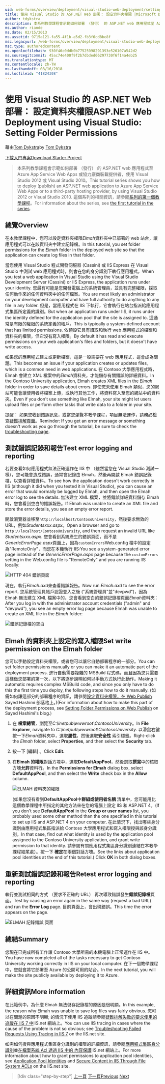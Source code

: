 ```yaml
---
uid: web-forms/overview/deployment/visual-studio-web-deployment/setting-folder-permissions
title: 使用 Visual Studio 的 ASP.NET Web 部署： 設定資料夾權限 |Microsoft Docs
author: tdykstra
description: 本系列教學課程會示範如何部署 （發行） 的 ASP.NET web 應用程式至 Azure App Service Web Apps 或協力廠商裝載提供者，使用...
ms.author: riande
ms.date: 02/15/2013
ms.assetid: 9715a121-fa55-4f1b-a5d2-fb3f6cd8be8f
msc.legacyurl: /web-forms/overview/deployment/visual-studio-web-deployment/setting-folder-permissions
msc.type: authoredcontent
ms.openlocfilehash: 930f46c0ddb0b77525098291393e526107a542d2
ms.sourcegitcommit: 45ac74e400f9f2b7dbded66297730f6f14a4eb25
ms.translationtype: MT
ms.contentlocale: zh-TW
ms.lasthandoff: 08/16/2018
ms.locfileid: "41824308"
---
```

<a name="aspnet-web-deployment-using-visual-studio-setting-folder-permissions"></a><span data-ttu-id="4dc68-103">使用 Visual Studio 的 ASP.NET Web 部署： 設定資料夾權限</span><span class="sxs-lookup"><span data-stu-id="4dc68-103">ASP.NET Web Deployment using Visual Studio: Setting Folder Permissions</span></span>
====================
<span data-ttu-id="4dc68-104">藉由[Tom Dykstra](https://github.com/tdykstra)</span><span class="sxs-lookup"><span data-stu-id="4dc68-104">by [Tom Dykstra](https://github.com/tdykstra)</span></span>

[<span data-ttu-id="4dc68-105">下載入門專案</span><span class="sxs-lookup"><span data-stu-id="4dc68-105">Download Starter Project</span></span>](http://go.microsoft.com/fwlink/p/?LinkId=282627)

> <span data-ttu-id="4dc68-106">本系列教學課程會示範如何部署 （發行） 的 ASP.NET web 應用程式至 Azure App Service Web Apps 或協力廠商裝載提供者，使用 Visual Studio 2012 或 Visual Studio 2010。</span><span class="sxs-lookup"><span data-stu-id="4dc68-106">This tutorial series shows you how to deploy (publish) an ASP.NET web application to Azure App Service Web Apps or to a third-party hosting provider, by using Visual Studio 2012 or Visual Studio 2010.</span></span> <span data-ttu-id="4dc68-107">這個系列的相關資訊，請參閱[系列的第一個教學課程](introduction.md)。</span><span class="sxs-lookup"><span data-stu-id="4dc68-107">For information about the series, see [the first tutorial in the series](introduction.md).</span></span>


## <a name="overview"></a><span data-ttu-id="4dc68-108">總覽</span><span class="sxs-lookup"><span data-stu-id="4dc68-108">Overview</span></span>

<span data-ttu-id="4dc68-109">在本教學課程中，您可以設定資料夾權限*Elmah*資料夾中已部署的 web 站台，讓應用程式可以在該資料夾中建立記錄檔。</span><span class="sxs-lookup"><span data-stu-id="4dc68-109">In this tutorial, you set folder permissions for the *Elmah* folder in the deployed web site so that the application can create log files in that folder.</span></span>

<span data-ttu-id="4dc68-110">當您使用 Visual Studio 程式開發伺服器 (Cassini) 或 IIS Express 在 Visual Studio 中測試 web 應用程式時，則會在您的身分識別下執行應用程式。</span><span class="sxs-lookup"><span data-stu-id="4dc68-110">When you test a web application in Visual Studio using the Visual Studio Development Server (Cassini) or IIS Express, the application runs under your identity.</span></span> <span data-ttu-id="4dc68-111">您最有可能是您開發電腦上的系統管理員，並具有完整權限，採取任何動作來的任何資料夾中的任何檔案。</span><span class="sxs-lookup"><span data-stu-id="4dc68-111">You are most likely an administrator on your development computer and have full authority to do anything to any file in any folder.</span></span> <span data-ttu-id="4dc68-112">但是，當應用程式在 IIS 下執行，它會執行在站台指派給應用程式集區所定義的識別。</span><span class="sxs-lookup"><span data-stu-id="4dc68-112">But when an application runs under IIS, it runs under the identity defined for the application pool that the site is assigned to.</span></span> <span data-ttu-id="4dc68-113">這通常是有限的權限的系統定義的帳戶。</span><span class="sxs-lookup"><span data-stu-id="4dc68-113">This is typically a system-defined account that has limited permissions.</span></span> <span data-ttu-id="4dc68-114">依預設它具有讀取和執行 web 應用程式的檔案和資料夾的權限，但它沒有寫入權限。</span><span class="sxs-lookup"><span data-stu-id="4dc68-114">By default it has read and execute permissions on your web application's files and folders, but it doesn't have write access.</span></span>

<span data-ttu-id="4dc68-115">如果您的應用程式建立或更新檔案，這是一般需要在 web 應用程式，這會成為問題。</span><span class="sxs-lookup"><span data-stu-id="4dc68-115">This becomes an issue if your application creates or updates files, which is a common need in web applications.</span></span> <span data-ttu-id="4dc68-116">在 Contoso 大學應用程式時，Elmah 會建立 XML 檔案中的*Elmah*資料夾，才能儲存有關錯誤的詳細資料。</span><span class="sxs-lookup"><span data-stu-id="4dc68-116">In the Contoso University application, Elmah creates XML files in the *Elmah* folder in order to save details about errors.</span></span> <span data-ttu-id="4dc68-117">即使您未使用 Elmah 類似，您的網站可能會讓使用者將檔案上傳，或執行其他工作，將資料寫入至您的網站中的資料夾。</span><span class="sxs-lookup"><span data-stu-id="4dc68-117">Even if you don't use something like Elmah, your site might let users upload files or perform other tasks that write data to a folder in your site.</span></span>

<span data-ttu-id="4dc68-118">提醒： 如果您收到錯誤訊息，或當您瀏覽本教學課程，項目無法運作，請務必檢查[疑難排解頁面](troubleshooting.md)。</span><span class="sxs-lookup"><span data-stu-id="4dc68-118">Reminder: If you get an error message or something doesn't work as you go through the tutorial, be sure to check the [troubleshooting page](troubleshooting.md).</span></span>

## <a name="test-error-logging-and-reporting"></a><span data-ttu-id="4dc68-119">測試錯誤記錄和報告</span><span class="sxs-lookup"><span data-stu-id="4dc68-119">Test error logging and reporting</span></span>

<span data-ttu-id="4dc68-120">若要查看如何應用程式無法正確運作在 IIS 中 （雖然當您在 Visual Studio 測試一樣），您可能會造成錯誤，通常會記錄由 Elmah，然後再開啟 Elmah 錯誤記錄檔，以查看詳細資料。</span><span class="sxs-lookup"><span data-stu-id="4dc68-120">To see how the application doesn't work correctly in IIS (although it did when you tested it in Visual Studio), you can cause an error that would normally be logged by Elmah, and then open the Elmah error log to see the details.</span></span> <span data-ttu-id="4dc68-121">無法建立 XML 檔案，並將錯誤詳細資料儲存 Elmah 時，您會看到空白的錯誤報告。</span><span class="sxs-lookup"><span data-stu-id="4dc68-121">If Elmah was unable to create an XML file and store the error details, you see an empty error report.</span></span>

<span data-ttu-id="4dc68-122">開啟瀏覽器並移至`http://localhost/ContosoUniversity`，然後要求無效的 URL，例如*Studentsxxx.aspx*。</span><span class="sxs-lookup"><span data-stu-id="4dc68-122">Open a browser and go to `http://localhost/ContosoUniversity`, and then request an invalid URL like *Studentsxxx.aspx*.</span></span> <span data-ttu-id="4dc68-123">您會看到系統產生的錯誤頁面，而不是*GenericErrorPage.aspx*頁面上，因為`customErrors`Web.config 檔中的設定為"RemoteOnly"，而您在本機執行 IIS:</span><span class="sxs-lookup"><span data-stu-id="4dc68-123">You see a system-generated error page instead of the *GenericErrorPage.aspx* page because the `customErrors` setting in the Web.config file is "RemoteOnly" and you are running IIS locally:</span></span>

![HTTP 404 錯誤頁面](setting-folder-permissions/_static/image1.png)

<span data-ttu-id="4dc68-125">現在，執行*Elmah.axd*來查看錯誤報告。</span><span class="sxs-lookup"><span data-stu-id="4dc68-125">Now run *Elmah.axd* to see the error report.</span></span> <span data-ttu-id="4dc68-126">您系統管理員帳戶認證登入之後 (&quot;系統管理員&quot;並&quot;devpwd&quot;)，因為 Elmah 無法建立 XML 檔案中的，您會看到空白的錯誤記錄檔頁面*Elmah*資料夾：</span><span class="sxs-lookup"><span data-stu-id="4dc68-126">After you log in with the administrator account credentials (&quot;admin&quot; and &quot;devpwd&quot;), you see an empty error log page because Elmah was unable to create an XML file in the *Elmah* folder:</span></span>

![錯誤記錄檔的空白](setting-folder-permissions/_static/image2.png)

## <a name="set-write-permission-on-the-elmah-folder"></a><span data-ttu-id="4dc68-128">Elmah 的資料夾上設定的寫入權限</span><span class="sxs-lookup"><span data-stu-id="4dc68-128">Set write permission on the Elmah folder</span></span>

<span data-ttu-id="4dc68-129">您可以手動設定資料夾權限，或者您可以讓它自動部署程序的一部分。</span><span class="sxs-lookup"><span data-stu-id="4dc68-129">You can set folder permissions manually or you can make it an automatic part of the deployment process.</span></span> <span data-ttu-id="4dc68-130">進行自動需要複雜的 MSBuild 程式碼，而且因為您只需要這樣做您部署的第一次，以下將逐步說明如何以手動方式執行此動作。</span><span class="sxs-lookup"><span data-stu-id="4dc68-130">Making it automatic requires complex MSBuild code, and since you only have to do this the first time you deploy, the following steps how to do it manually.</span></span> <span data-ttu-id="4dc68-131">(如需如何讓這部分的部署程序的資訊，請參閱[設定資料夾權限，在 Web Publish](http://sedodream.com/2011/11/08/SettingFolderPermissionsOnWebPublish.aspx) Sayed Hashimi 部落格上。)</span><span class="sxs-lookup"><span data-stu-id="4dc68-131">(For information about how to make this part of the deployment process, see [Setting Folder Permissions on Web Publish](http://sedodream.com/2011/11/08/SettingFolderPermissionsOnWebPublish.aspx) on Sayed Hashimi's blog.)</span></span>

1. <span data-ttu-id="4dc68-132">在 **檔案總管**，瀏覽至*C:\inetpub\wwwroot\ContosoUniversity*。</span><span class="sxs-lookup"><span data-stu-id="4dc68-132">In **File Explorer**, navigate to *C:\inetpub\wwwroot\ContosoUniversity*.</span></span> <span data-ttu-id="4dc68-133">以滑鼠右鍵按一下*Elmah*資料夾中，選取**屬性**，然後選取**安全性** 索引標籤。</span><span class="sxs-lookup"><span data-stu-id="4dc68-133">Right-click the *Elmah* folder, select **Properties**, and then select the **Security** tab.</span></span>
2. <span data-ttu-id="4dc68-134">按一下 [編輯] 。</span><span class="sxs-lookup"><span data-stu-id="4dc68-134">Click **Edit**.</span></span>
3. <span data-ttu-id="4dc68-135">在**Elmah 的權限**對話方塊中，選取**DefaultAppPool**，然後選取**撰寫**中的核取方塊**允許**資料行。</span><span class="sxs-lookup"><span data-stu-id="4dc68-135">In the **Permissions for Elmah** dialog box, select **DefaultAppPool**, and then select the **Write** check box in the **Allow** column.</span></span>

    ![ELMAH 資料夾的權限](setting-folder-permissions/_static/image3.png)

    <span data-ttu-id="4dc68-137">(如果您沒有看到**DefaultAppPool**中**群組或使用者名稱** 清單中，您可能用比這個教學課程中所指定的其他方法來在您的電腦上設定 IIS 和 ASP.NET 4。</span><span class="sxs-lookup"><span data-stu-id="4dc68-137">(If you don't see **DefaultAppPool** in the **Group or user names** list, you probably used some other method than the one specified in this tutorial to set up IIS and ASP.NET 4 on your computer.</span></span> <span data-ttu-id="4dc68-138">在此情況下，找出哪些身分識別由應用程式集區指派給 Contoso 大學應用程式和寫入權限授與該身分識別。</span><span class="sxs-lookup"><span data-stu-id="4dc68-138">In that case, find out what identity is used by the application pool assigned to the Contoso University application, and grant write permission to that identity.</span></span> <span data-ttu-id="4dc68-139">請參閱有關應用程式集區身分識別連結在本教學課程結尾處）。按一下 **確定**在兩個對話方塊。</span><span class="sxs-lookup"><span data-stu-id="4dc68-139">See the links about application pool identities at the end of this tutorial.) Click **OK** in both dialog boxes.</span></span>

## <a name="retest-error-logging-and-reporting"></a><span data-ttu-id="4dc68-140">重新測試錯誤記錄和報告</span><span class="sxs-lookup"><span data-stu-id="4dc68-140">Retest error logging and reporting</span></span>

<span data-ttu-id="4dc68-141">執行並測試相同的方式 （要求不正確的 URL） 再次導致錯誤發生**錯誤記錄檔**頁面。</span><span class="sxs-lookup"><span data-stu-id="4dc68-141">Test by causing an error again in the same way (request a bad URL) and run the **Error Log** page.</span></span> <span data-ttu-id="4dc68-142">目前頁面上，會出現錯誤。</span><span class="sxs-lookup"><span data-stu-id="4dc68-142">This time the error appears on the page.</span></span>

![ELMAH 記錄錯誤 頁面](setting-folder-permissions/_static/image4.png)

## <a name="summary"></a><span data-ttu-id="4dc68-144">總結</span><span class="sxs-lookup"><span data-stu-id="4dc68-144">Summary</span></span>

<span data-ttu-id="4dc68-145">您現在已完成所有工作讓 Contoso 大學所需的本機電腦上正常運作在 IIS 中。</span><span class="sxs-lookup"><span data-stu-id="4dc68-145">You have now completed all of the tasks necessary to get Contoso University working correctly in IIS on your local computer.</span></span> <span data-ttu-id="4dc68-146">在下一個教學課程中，您就會將它部署至 Azure 的公開可用的站台。</span><span class="sxs-lookup"><span data-stu-id="4dc68-146">In the next tutorial, you will make the site publicly available by deploying it to Azure.</span></span>

## <a name="more-information"></a><span data-ttu-id="4dc68-147">詳細資訊</span><span class="sxs-lookup"><span data-stu-id="4dc68-147">More information</span></span>

<span data-ttu-id="4dc68-148">在此範例中，為什麼 Elmah 無法儲存記錄檔的原因是很明顯。</span><span class="sxs-lookup"><span data-stu-id="4dc68-148">In this example, the reason why Elmah was unable to save log files was fairly obvious.</span></span> <span data-ttu-id="4dc68-149">您可以在問題的原因不明顯; 的情況下使用 IIS 追蹤請參閱[疑難排解失敗的要求使用的追蹤在 IIS 7 中](https://www.iis.net/learn/troubleshoot/using-failed-request-tracing/troubleshooting-failed-requests-using-tracing-in-iis)IIS.net 網站上。</span><span class="sxs-lookup"><span data-stu-id="4dc68-149">You can use IIS tracing in cases where the cause of the problem is not so obvious; see [Troubleshooting Failed Requests Using Tracing in IIS 7](https://www.iis.net/learn/troubleshoot/using-failed-request-tracing/troubleshooting-failed-requests-using-tracing-in-iis) on the IIS.net site.</span></span>

<span data-ttu-id="4dc68-150">如需如何授與應用程式集區身分識別的權限的詳細資訊，請參閱[應用程式集區身分識別](https://www.iis.net/learn/manage/configuring-security/application-pool-identities)並[在檔案系統 Acl 透過 IIS 中的 內容保護](https://www.iis.net/learn/get-started/planning-for-security/secure-content-in-iis-through-file-system-acls)IIS.net 網站上。</span><span class="sxs-lookup"><span data-stu-id="4dc68-150">For more information about how to grant permissions to application pool identities, see [Application Pool Identities](https://www.iis.net/learn/manage/configuring-security/application-pool-identities) and [Secure Content in IIS Through File System ACLs](https://www.iis.net/learn/get-started/planning-for-security/secure-content-in-iis-through-file-system-acls) on the IIS.net site.</span></span>

> [!div class="step-by-step"]
> <span data-ttu-id="4dc68-151">[上一頁](deploying-to-iis.md)
> [下一頁](deploying-to-production.md)</span><span class="sxs-lookup"><span data-stu-id="4dc68-151">[Previous](deploying-to-iis.md)
[Next](deploying-to-production.md)</span></span>
